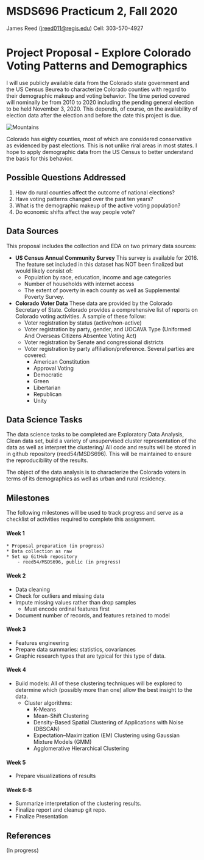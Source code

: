 # MSDS696 Practicum 2, Fall 2020

James Reed (jreed011@regis.edu)
Cell: 303-570-4927

# Project Proposal  - Explore Colorado Voting Patterns and Demographics

I will use publicly available data from the Colorado state government and the US Census Beurea to characterize Colorado counties with regard to their demographic makeup and voting behavior.  The time period covered will nominally be from 2010 to 2020 including the pending general election to be held November 3, 2020.  This depends, of course, on the availability of election data after the election and before the date this project is due.

![Mountains]("img/Mountains2.jpg")  

Colorado has eighty counties, most of which are considered conservative as evidenced by past elections.  This is not unlike riral areas in most states.  I hope to apply demographic data from the US Census to better understand the basis for this behavior.  

## Possible Questions Addressed

1) How do rural counties affect the outcome of national elections?
2) Have voting patterns changed over the past ten years?
3) What is the demographic makeup of the active voting population?
4) Do economic shifts affect the way people vote?

## Data Sources

This proposal includes the collection and EDA on two primary data sources:

* **US Census Annual Community Survey** This survey is available for 2016.  The feature set included in this dataset has NOT been finalized but would likely consist of:
    - Population by race, education, income and age categories
    - Number of households with internet access
    - The extent of poverty in each county as well as Supplemental Poverty Survey.
* **Colorado Voter Data** These data are provided by the Colorado Secretary of State.  Colorado provides a comprehensive list of reports on Colorado voting activities.  A sample of these follow:
    - Voter registration by status (active/non-active)
    - Voter registration by party, gender, and UOCAVA Type  (Uniformed And Overseas Citizens Absentee Voting Act)
    - Voter registration by Senate and congressional districts
    - Voter registration by party affiliation/preference.  Several parties are covered:  
        + American Constitution 
        + Approval Voting 
        + Democratic 
        + Green 
        + Libertarian 
        + Republican 
        + Unity



## Data Science Tasks

The data science tasks to be completed are Exploratory Data Analysis, Clean data set, build a variety of unsupervised cluster representation of the data as well as interpret the clustering/  All code and results will be stored in in github repository (reed54/MSDS696).  This will be maintained to ensure the reproducibility of the results.  

The object of the data analysis is to characterize the Colorado voters in terms of its demographics as well as urban and rural residency.


## Milestones

The following milestones will be used to track progress and serve as a checklist of activities required to complete this assignment.

#### Week 1   
    * Proposal preparation (in progress)
    * Data collection as raw 
    * Set up GitHub repository
        - reed54/MSDS696, public (in progress)  
#### Week 2
* Data cleaning 
* Check for outliers and missing data 
* Impute missing values rather than drop samples  
    - Must encode ordinal features first 
* Document number of records, and features retained to model
#### Week 3
* Features engineering 
* Prepare data summaries: statistics, covariances 
* Graphic research types that are typical for this type of data.
#### Week 4
* Build models: 
    All of these clustering techniques will be explored to determine which (possibly more than one) allow the best insight to the data.
    - Cluster algorithms: 
        + K-Means
        + Mean-Shift Clustering
        + Density-Based Spatial Clustering of Applications with Noise (DBSCAN)
        + Expectation–Maximization (EM) Clustering using Gaussian Mixture Models (GMM)
        + Agglomerative Hierarchical Clustering
#### Week 5
* Prepare visualizations of results
#### Week 6-8
* Summarize interpretation of the clustering results.
* Finalize report and cleanup git repo.
* Finalize Presentation

## References

(In progress)
